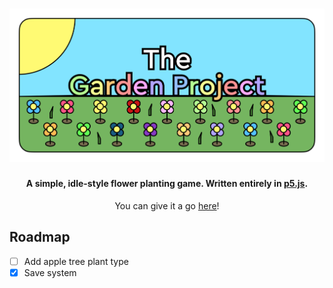 <h1 align="center"><img src="assets/sprites/Banner.png"/></h1>
<h4 align="center">A simple, idle-style flower planting game. Written entirely in <a href="http://p5js.org">p5.js</a>.</h4>
<p align="center">You can give it a go <a href="https://squigglesdev.github.io/Garden-Project">here</a>!</p>

## Roadmap
- [ ] Add apple tree plant type
- [x] Save system
